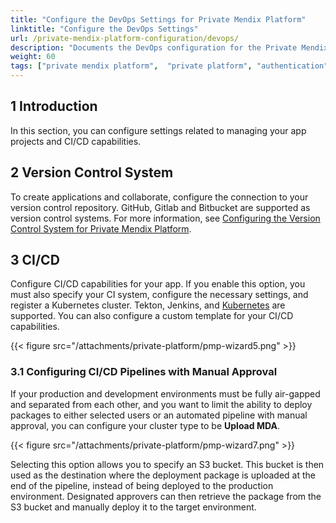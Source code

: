 ```yaml
---
title: "Configure the DevOps Settings for Private Mendix Platform"
linktitle: "Configure the DevOps Settings"
url: /private-mendix-platform-configuration/devops/
description: "Documents the DevOps configuration for the Private Mendix Platform."
weight: 60
tags: ["private mendix platform",  "private platform", "authentication"]
---
```


## 1 Introduction

In this section, you can configure settings related to managing your app projects and CI/CD capabilities.

## 2 Version Control System

To create applications and collaborate, configure the connection to your version control repository. GitHub, Gitlab and Bitbucket are supported as version control systems. For more information, see [Configuring the Version Control System for Private Mendix Platform](/private-mendix-platform-version-control/).

## 3 CI/CD

Configure CI/CD capabilities for your app. If you enable this option, you must also specify your CI system, configure the necessary settings, and register a Kubernetes cluster. Tekton, Jenkins, and [Kubernetes](/private-mendix-platform-configure-k8s/) are supported. You can also configure a custom template for your CI/CD capabilities.

{{< figure src="/attachments/private-platform/pmp-wizard5.png" >}}

### 3.1 Configuring CI/CD Pipelines with Manual Approval

If your production and development environments must be fully air-gapped and separated from each other, and you want to limit the ability to deploy packages to either selected users or an automated pipeline with manual approval, you can configure your cluster type to be **Upload MDA**.

{{< figure src="/attachments/private-platform/pmp-wizard7.png" >}}

Selecting this option allows you to specify an S3 bucket. This bucket is then used as the destination where the deployment package is uploaded at the end of the pipeline, instead of being deployed to the production environment. Designated approvers can then retrieve the package from the S3 bucket and manually deploy it to the target environment.
